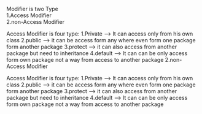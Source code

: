 Modifier is two Type <br>
1.Access Modifier <br>
2.non-Access Modifier <br>

Access Modifier is four type: 
1.Private --> It can access only from his own class 
2.public --> it can be access form any where even form one package form another package 
3.protect --> it can also access from another package but need to inheritance 
4.default --> It can can be only access form own package not a way from access to another package 
2.non-Access Modifier

Access Modifier is four type:
1.Private --> It can access only from his own class
2.public --> it can be access form any where even form one package form another package
3.protect --> it can also access from another package but need to inheritance 
4.default --> It can can be only access form own package not a way from access to another package

